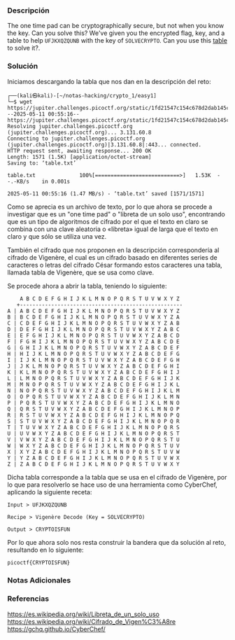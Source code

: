 ### Descripción
The one time pad can be cryptographically secure, but not when you know the key. Can you solve this? We've given you the encrypted flag, key, and a table to help `UFJKXQZQUNB` with the key of `SOLVECRYPTO`. Can you use this [table](https://jupiter.challenges.picoctf.org/static/1fd21547c154c678d2dab145c29f1d79/table.txt) to solve it?.
### Solución
Iniciamos descargando la tabla que nos dan en la descripción del reto:

```shell
┌──(kali㉿kali)-[~/notas-hacking/crypto_1/easy1]
└─$ wget https://jupiter.challenges.picoctf.org/static/1fd21547c154c678d2dab145c29f1d79/table.txt 
--2025-05-11 00:55:16--  https://jupiter.challenges.picoctf.org/static/1fd21547c154c678d2dab145c29f1d79/table.txt
Resolving jupiter.challenges.picoctf.org (jupiter.challenges.picoctf.org)... 3.131.60.8
Connecting to jupiter.challenges.picoctf.org (jupiter.challenges.picoctf.org)|3.131.60.8|:443... connected.
HTTP request sent, awaiting response... 200 OK
Length: 1571 (1.5K) [application/octet-stream]
Saving to: ‘table.txt’

table.txt              100%[===========================>]   1.53K  --.-KB/s    in 0.001s  

2025-05-11 00:55:16 (1.47 MB/s) - ‘table.txt’ saved [1571/1571]
```

Como se aprecia es un archivo de texto, por lo que ahora se procede a investigar que es un "one time pad" o "libreta de un solo uso", encontrando que es un tipo de algoritmos de cifrado por el que el texto en claro se combina con una clave aleatoria o «libreta» igual de larga que el texto en claro y que sólo se utiliza una vez.

También el cifrado que nos proponen en la descripción correspondería al cifrado de Vigenère, el cual es un cifrado basado en diferentes series de caracteres o letras del cifrado César formando estos caracteres una tabla, llamada tabla de Vigenère, que se usa como clave.

Se procede ahora a abrir la tabla, teniendo lo siguiente:

```
    A B C D E F G H I J K L M N O P Q R S T U V W X Y Z 
   +----------------------------------------------------
A | A B C D E F G H I J K L M N O P Q R S T U V W X Y Z
B | B C D E F G H I J K L M N O P Q R S T U V W X Y Z A
C | C D E F G H I J K L M N O P Q R S T U V W X Y Z A B
D | D E F G H I J K L M N O P Q R S T U V W X Y Z A B C
E | E F G H I J K L M N O P Q R S T U V W X Y Z A B C D
F | F G H I J K L M N O P Q R S T U V W X Y Z A B C D E
G | G H I J K L M N O P Q R S T U V W X Y Z A B C D E F
H | H I J K L M N O P Q R S T U V W X Y Z A B C D E F G
I | I J K L M N O P Q R S T U V W X Y Z A B C D E F G H
J | J K L M N O P Q R S T U V W X Y Z A B C D E F G H I
K | K L M N O P Q R S T U V W X Y Z A B C D E F G H I J
L | L M N O P Q R S T U V W X Y Z A B C D E F G H I J K
M | M N O P Q R S T U V W X Y Z A B C D E F G H I J K L
N | N O P Q R S T U V W X Y Z A B C D E F G H I J K L M
O | O P Q R S T U V W X Y Z A B C D E F G H I J K L M N
P | P Q R S T U V W X Y Z A B C D E F G H I J K L M N O
Q | Q R S T U V W X Y Z A B C D E F G H I J K L M N O P
R | R S T U V W X Y Z A B C D E F G H I J K L M N O P Q
S | S T U V W X Y Z A B C D E F G H I J K L M N O P Q R
T | T U V W X Y Z A B C D E F G H I J K L M N O P Q R S
U | U V W X Y Z A B C D E F G H I J K L M N O P Q R S T
V | V W X Y Z A B C D E F G H I J K L M N O P Q R S T U
W | W X Y Z A B C D E F G H I J K L M N O P Q R S T U V
X | X Y Z A B C D E F G H I J K L M N O P Q R S T U V W
Y | Y Z A B C D E F G H I J K L M N O P Q R S T U V W X
Z | Z A B C D E F G H I J K L M N O P Q R S T U V W X Y
```

Dicha tabla corresponde a la tabla que se usa en el cifrado de Vigenère, por lo que para resolverlo se hace uso de una herramienta como CyberChef, aplicando la siguiente receta:

```
Input > UFJKXQZQUNB

Recipe > Vigenère Decode (Key = SOLVECRYPTO)

Output > CRYPTOISFUN
```

Por lo que ahora solo nos resta construir la bandera que da solución al reto, resultando en lo siguiente:

```
picoctf{CRYPTOISFUN}
```
### Notas Adicionales

### Referencias
https://es.wikipedia.org/wiki/Libreta_de_un_solo_uso
https://es.wikipedia.org/wiki/Cifrado_de_Vigen%C3%A8re
https://gchq.github.io/CyberChef/
